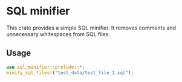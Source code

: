 # SQL minifier
This crate provides a simple SQL minifier. It removes comments and unnecessary whitespaces from SQL files.

## Usage
```rust
use sql_minifier::prelude::*;
minify_sql_files!("test_data/test_file_1.sql");
```
